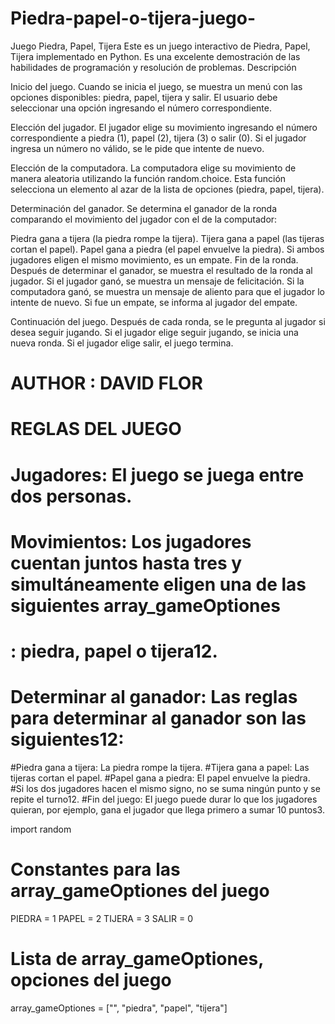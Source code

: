 # Piedra-papel-o-tijera-juego-
Juego Piedra, Papel, Tijera  Este es un juego interactivo de Piedra, Papel, Tijera implementado en Python. Es una excelente demostración de las habilidades de programación y resolución de problemas.
Descripción

Inicio del juego. Cuando se inicia el juego, se muestra un menú con las opciones disponibles: piedra, papel, tijera y salir. El usuario debe seleccionar una opción ingresando el número correspondiente.

Elección del jugador. El jugador elige su movimiento ingresando el número correspondiente a piedra (1), papel (2), tijera (3) o salir (0). Si el jugador ingresa un número no válido, se le pide que intente de nuevo.

Elección de la computadora. La computadora elige su movimiento de manera aleatoria utilizando la función random.choice. Esta función selecciona un elemento al azar de la lista de opciones (piedra, papel, tijera).

Determinación del ganador. Se determina el ganador de la ronda comparando el movimiento del jugador con el de la computador:

Piedra gana a tijera (la piedra rompe la tijera).
Tijera gana a papel (las tijeras cortan el papel).
Papel gana a piedra (el papel envuelve la piedra).
Si ambos jugadores eligen el mismo movimiento, es un empate.
Fin de la ronda. Después de determinar el ganador, se muestra el resultado de la ronda al jugador. Si el jugador ganó, se muestra un mensaje de felicitación. Si la computadora ganó, se muestra un mensaje de aliento para que el jugador lo intente de nuevo. Si fue un empate, se informa al jugador del empate.

Continuación del juego. Después de cada ronda, se le pregunta al jugador si desea seguir jugando. Si el jugador elige seguir jugando, se inicia una nueva ronda. Si el jugador elige salir, el juego termina.
# AUTHOR : DAVID FLOR

# REGLAS DEL JUEGO

# Jugadores: El juego se juega entre dos personas.

# Movimientos: Los jugadores cuentan juntos hasta tres y simultáneamente eligen una de las siguientes array_gameOptiones
# : piedra, papel o tijera12.

# Determinar al ganador: Las reglas para determinar al ganador son las siguientes12:

#Piedra gana a tijera: La piedra rompe la tijera.
#Tijera gana a papel: Las tijeras cortan el papel.
#Papel gana a piedra: El papel envuelve la piedra.
#Si los dos jugadores hacen el mismo signo, no se suma ningún punto y se repite el turno12.
#Fin del juego: El juego puede durar lo que los jugadores quieran, por ejemplo, gana el jugador que llega primero a sumar 10 puntos3.

import random

# Constantes para las array_gameOptiones del juego
PIEDRA = 1
PAPEL = 2
TIJERA = 3
SALIR = 0

# Lista de array_gameOptiones, opciones del juego
array_gameOptiones  = ["", "piedra", "papel", "tijera"]

